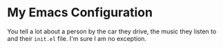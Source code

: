 # My Emacs Configuration

You tell a lot about a person by the car they drive, the music they listen to
and their `init.el` file. I'm sure I am no exception.
